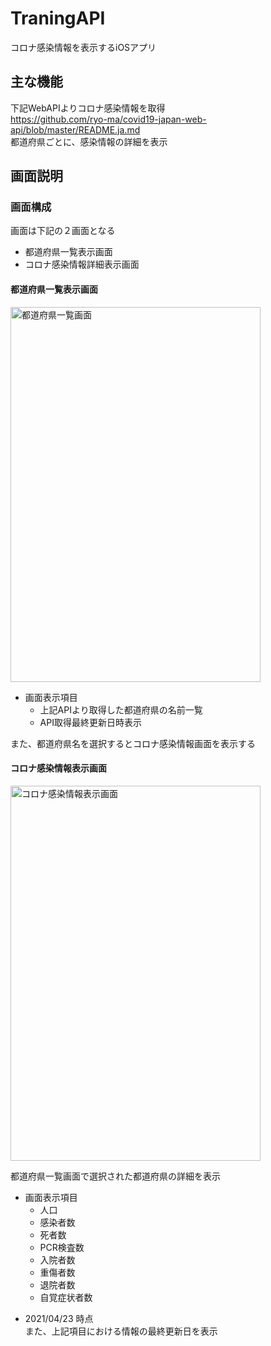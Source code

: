 # TraningAPI
コロナ感染情報を表示するiOSアプリ  
  
## 主な機能  
下記WebAPIよりコロナ感染情報を取得  
https://github.com/ryo-ma/covid19-japan-web-api/blob/master/README.ja.md  
都道府県ごとに、感染情報の詳細を表示  
  
## 画面説明  
### 画面構成
画面は下記の２画面となる
- 都道府県一覧表示画面
- コロナ感染情報詳細表示画面  

#### 都道府県一覧表示画面  
<img src="https://user-images.githubusercontent.com/24288482/117226440-a2170880-ae4f-11eb-83a7-e2c2c96d5432.png" alt="都道府県一覧画面" title="都道府県一覧画面" width="400" height="600">  
  
- 画面表示項目  
    - 上記APIより取得した都道府県の名前一覧    
    - API取得最終更新日時表示  

また、都道府県名を選択するとコロナ感染情報画面を表示する  
  
#### コロナ感染情報表示画面
<img src="https://user-images.githubusercontent.com/24288482/117226451-a9d6ad00-ae4f-11eb-9428-f2986a7facf4.png" alt="コロナ感染情報表示画面" title="コロナ感染情報表示画面" width="400" height="600">  
  
都道府県一覧画面で選択された都道府県の詳細を表示  
- 画面表示項目  
    - 人口  
    - 感染者数  
    - 死者数  
    - PCR検査数  
    - 入院者数  
    - 重傷者数  
    - 退院者数  
    - 自覚症状者数  
* 2021/04/23 時点  
また、上記項目における情報の最終更新日を表示
  
